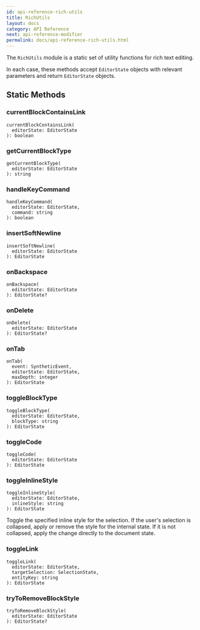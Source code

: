 ```yaml
---
id: api-reference-rich-utils
title: RichUtils
layout: docs
category: API Reference
next: api-reference-modifier
permalink: docs/api-reference-rich-utils.html
---
```


The `RichUtils` module is a static set of utility functions for rich text
editing.

In each case, these methods accept `EditorState` objects with relevant
parameters and return `EditorState` objects.

## Static Methods

### currentBlockContainsLink

```
currentBlockContainsLink(
  editorState: EditorState
): boolean
```

### getCurrentBlockType

```
getCurrentBlockType(
  editorState: EditorState
): string
```

### handleKeyCommand

```
handleKeyCommand(
  editorState: EditorState,
  command: string
): boolean
```

### insertSoftNewline

```
insertSoftNewline(
  editorState: EditorState
): EditorState
```

### onBackspace

```
onBackspace(
  editorState: EditorState
): EditorState?
```

### onDelete

```
onDelete(
  editorState: EditorState
): EditorState?
```

### onTab

```
onTab(
  event: SyntheticEvent,
  editorState: EditorState,
  maxDepth: integer
): EditorState
```

### toggleBlockType

```
toggleBlockType(
  editorState: EditorState,
  blockType: string
): EditorState
```

### toggleCode

```
toggleCode(
  editorState: EditorState
): EditorState
```

### toggleInlineStyle

```
toggleInlineStyle(
  editorState: EditorState,
  inlineStyle: string
): EditorState
```

Toggle the specified inline style for the selection. If the
user's selection is collapsed, apply or remove the style for the
internal state. If it is not collapsed, apply the change directly
to the document state.

### toggleLink

```
toggleLink(
  editorState: EditorState,
  targetSelection: SelectionState,
  entityKey: string
): EditorState
```

### tryToRemoveBlockStyle

```
tryToRemoveBlockStyle(
  editorState: EditorState
): EditorState?
```
